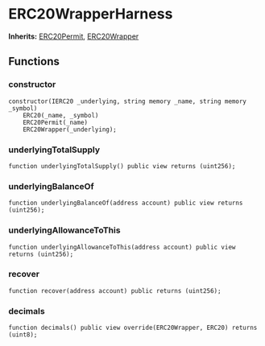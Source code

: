 # ERC20WrapperHarness
**Inherits:**
[ERC20Permit](/lib/openzeppelin-contracts/contracts/token/ERC20/extensions/ERC20Permit.sol/abstract.ERC20Permit.md), [ERC20Wrapper](/lib/openzeppelin-contracts/contracts/token/ERC20/extensions/ERC20Wrapper.sol/abstract.ERC20Wrapper.md)


## Functions
### constructor


```solidity
constructor(IERC20 _underlying, string memory _name, string memory _symbol)
    ERC20(_name, _symbol)
    ERC20Permit(_name)
    ERC20Wrapper(_underlying);
```

### underlyingTotalSupply


```solidity
function underlyingTotalSupply() public view returns (uint256);
```

### underlyingBalanceOf


```solidity
function underlyingBalanceOf(address account) public view returns (uint256);
```

### underlyingAllowanceToThis


```solidity
function underlyingAllowanceToThis(address account) public view returns (uint256);
```

### recover


```solidity
function recover(address account) public returns (uint256);
```

### decimals


```solidity
function decimals() public view override(ERC20Wrapper, ERC20) returns (uint8);
```


